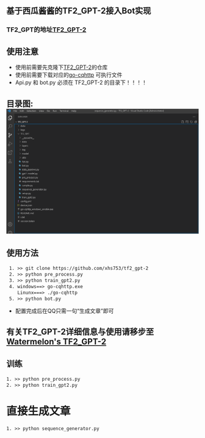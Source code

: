 ## 基于西瓜酱酱的TF2_GPT-2接入Bot实现
### TF2_GPT的地址[TF2_GPT-2](https://github.com/xhs753/tf2_gpt-2)
## 使用注意
  - 使用前需要先克隆下[TF2_GPT-2](https://github.com/xhs753/tf2_gpt-2)的仓库
  - 使用前需要下载对应的[go-cqhttp](https://github.com/Mrs4s/go-cqhttp/releases) 可执行文件
  - Api.py  和  bot.py  必须在 TF2_GPT-2 的目录下！！！！
   ## 目录图:![image](https://github.com/FloatTech/AI-Bot/blob/main/TF2_GPT-2/%E6%8D%95%E8%8E%B7.PNG)
## 使用方法
     
     1. >> git clone https://github.com/xhs753/tf2_gpt-2
     2. >> python pre_process.py
     3. >> python train_gpt2.py
     4. windows==> go-cqhttp.exe
        Linunx===> ./go-cqhttp
     5. >> python bot.py

- 配置完成后在QQ只需一句“生成文章”即可
## 有关TF2_GPT-2详细信息与使用请移步至[Watermelon's TF2_GPT-2](https://github.com/xhs753/tf2_gpt-2)

## 训练
    1. >> python pre_process.py
    2. >> python train_gpt2.py
# 直接生成文章
    1. >> python sequence_generator.py
    


